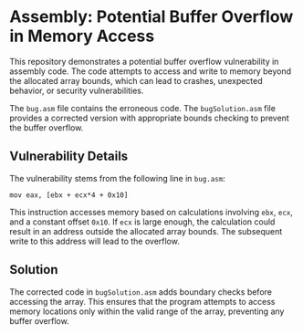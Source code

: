 # Assembly: Potential Buffer Overflow in Memory Access

This repository demonstrates a potential buffer overflow vulnerability in assembly code. The code attempts to access and write to memory beyond the allocated array bounds, which can lead to crashes, unexpected behavior, or security vulnerabilities.

The `bug.asm` file contains the erroneous code. The `bugSolution.asm` file provides a corrected version with appropriate bounds checking to prevent the buffer overflow.

## Vulnerability Details
The vulnerability stems from the following line in `bug.asm`:

`mov eax, [ebx + ecx*4 + 0x10]`

This instruction accesses memory based on calculations involving `ebx`, `ecx`, and a constant offset `0x10`. If `ecx` is large enough, the calculation could result in an address outside the allocated array bounds.  The subsequent write to this address will lead to the overflow.

## Solution
The corrected code in `bugSolution.asm` adds boundary checks before accessing the array. This ensures that the program attempts to access memory locations only within the valid range of the array, preventing any buffer overflow.